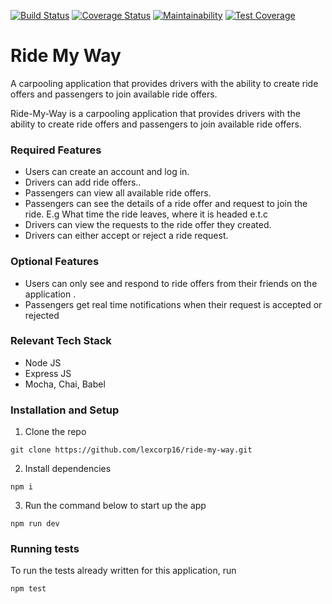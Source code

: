 [![Build Status](https://travis-ci.org/lexcorp16/ride-my-way.svg?branch=ft-rides-rest-endpoints)](https://travis-ci.org/lexcorp16/ride-my-way)  [![Coverage Status](https://coveralls.io/repos/github/lexcorp16/ride-my-way/badge.svg?branch=ft-rides-rest-endpoints)](https://coveralls.io/github/lexcorp16/ride-my-way?branch=ft-rides-rest-endpoints)  [![Maintainability](https://api.codeclimate.com/v1/badges/9f48290e60daa593aaa6/maintainability)](https://codeclimate.com/github/lexcorp16/ride-my-way/maintainability)  [![Test Coverage](https://api.codeclimate.com/v1/badges/9f48290e60daa593aaa6/test_coverage)](https://codeclimate.com/github/lexcorp16/ride-my-way/test_coverage)

# Ride My Way
A carpooling application that provides drivers with the ability to create ride offers and passengers to join available ride offers.

Ride-My-Way is a carpooling application that provides drivers with the ability to create ride offers and passengers to join available ride offers.

### Required Features

- Users can create an account and log in.
- Drivers can add ride offers..
- Passengers can view all available ride offers.
- Passengers can see the details of a ride offer and request to join the ride. E.g What time
the ride leaves, where it is headed e.t.c
- Drivers can view the requests to the ride offer they created.
- Drivers can either accept or reject a ride request.

### Optional Features

- Users can only see and respond to ride offers from their friends on the application .
- Passengers get real time notifications when their request is accepted or rejected

### Relevant Tech Stack

- Node JS
- Express JS
- Mocha, Chai, Babel

### Installation and Setup

1. Clone the repo

`git clone https://github.com/lexcorp16/ride-my-way.git`

2. Install dependencies

`npm i`

3. Run the command below to start up the app

`npm run dev`

### Running tests

To run the tests already written for this application, run

`npm test`

